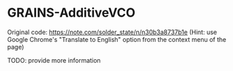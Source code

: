 # GRAINS-AdditiveVCO

Original code: <https://note.com/solder_state/n/n30b3a8737b1e>
(Hint: use Google Chrome's "Translate to English" option from the context menu of the page)

TODO: provide more information
